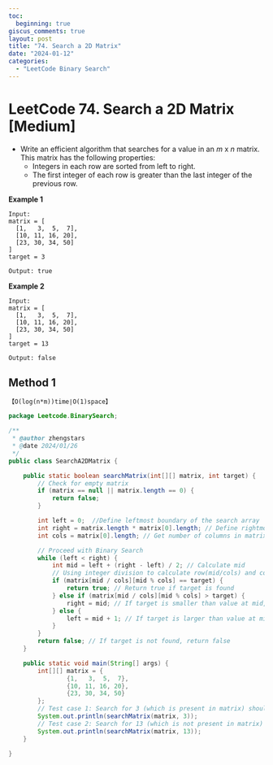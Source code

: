 ```yaml
---
toc:
  beginning: true
giscus_comments: true
layout: post
title: "74. Search a 2D Matrix"
date: "2024-01-12"
categories:
  - "LeetCode Binary Search"
---
```


# LeetCode 74. Search a 2D Matrix [Medium]

- Write an efficient algorithm that searches for a value in an *m* x *n* matrix. This matrix has the following properties:
  - Integers in each row are sorted from left to right.
  - The first integer of each row is greater than the last integer of the previous row.

**Example 1**

```
Input: 
matrix = [
  [1,   3,  5,  7],
  [10, 11, 16, 20],
  [23, 30, 34, 50]
]
target = 3

Output: true
```

**Example 2**

```
Input: 
matrix = [
  [1,   3,  5,  7],
  [10, 11, 16, 20],
  [23, 30, 34, 50]
]
target = 13

Output: false
```

## Method 1

```tex
【O(log(n*m))time∣O(1)space】
```

```java
package Leetcode.BinarySearch;

/**
 * @author zhengstars
 * @date 2024/01/26
 */
public class SearchA2DMatrix {

    public static boolean searchMatrix(int[][] matrix, int target) {
        // Check for empty matrix
        if (matrix == null || matrix.length == 0) {
            return false;
        }

        int left = 0;  //Define leftmost boundary of the search array
        int right = matrix.length * matrix[0].length; // Define rightmost boundary of the search array
        int cols = matrix[0].length; // Get number of columns in matrix

        // Proceed with Binary Search
        while (left < right) {
            int mid = left + (right - left) / 2; // Calculate mid
            // Using integer division to calculate row(mid/cols) and column(mid%cols) of mid's position
            if (matrix[mid / cols][mid % cols] == target) {
                return true; // Return true if target is found
            } else if (matrix[mid / cols][mid % cols] > target) {
                right = mid; // If target is smaller than value at mid, search in left half
            } else {
                left = mid + 1; // If target is larger than value at mid, search in right half
            }
        }
        return false; // If target is not found, return false
    }

    public static void main(String[] args) {
        int[][] matrix = {
                {1,   3,  5,  7},
                {10, 11, 16, 20},
                {23, 30, 34, 50}
        };
        // Test case 1: Search for 3 (which is present in matrix) should return true
        System.out.println(searchMatrix(matrix, 3));
        // Test case 2: Search for 13 (which is not present in matrix) should return false
        System.out.println(searchMatrix(matrix, 13));
    }

}

```


